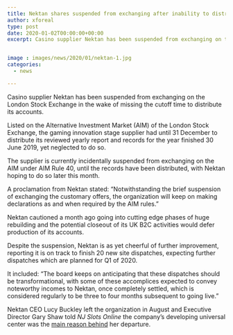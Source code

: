 ```yaml
---
title: Nektan shares suspended from exchanging after inability to distribute accounts
author: xforeal 
type: post
date: 2020-01-02T00:00:00+00:00
excerpt: Casino supplier Nektan has been suspended from exchanging on the London Stock Exchange subsequent to missing the cutoff time to distribute its accounts


image : images/news/2020/01/nektan-1.jpg
categories:
  - news

---
```

Casino supplier Nektan has been suspended from exchanging on the London Stock Exchange in the wake of missing the cutoff time to distribute its accounts.

Listed on the Alternative Investment Market (AIM) of the London Stock Exchange, the gaming innovation stage supplier had until 31 December to distribute its reviewed yearly report and records for the year finished 30 June 2019, yet neglected to do so.

The supplier is currently incidentally suspended from exchanging on the AIM under AIM Rule 40, until the records have been distributed, with Nektan hoping to do so later this month.

A proclamation from Nektan stated: &ldquo;Notwithstanding the brief suspension of exchanging the customary offers, the organization will keep on making declarations as and when required by the AIM rules.&rdquo;

Nektan cautioned a month ago going into cutting edge phases of huge rebuilding and the potential closeout of its UK B2C activities would defer production of its accounts.

Despite the suspension, Nektan is as yet cheerful of further improvement, reporting it is on track to finish 20 new site dispatches, expecting further dispatches which are planned for Q1 of 2020.

It included: &#8220;The board keeps on anticipating that these dispatches should be transformational, with some of these accomplices expected to convey noteworthy incomes to Nektan, once completely settled, which is considered regularly to be three to four months subsequent to going live.&#8221;

<p style="line-tallness: 18.75pt; foundation: white;">
  Nektan CEO Lucy Buckley left the organization in August and&nbsp;Executive Director Gary Shaw told&nbsp;<em>NJ Slots Online</em>&nbsp;the company&rsquo;s developing universal center was the <a href="#">main reason behind</a> her departure.
</p>
